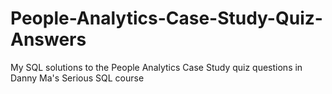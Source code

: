 # People-Analytics-Case-Study-Quiz-Answers
My SQL solutions to the People Analytics Case Study quiz questions in Danny Ma's Serious SQL course
